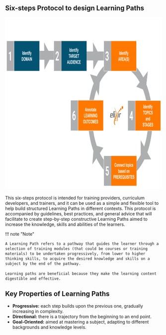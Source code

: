 ## Six-steps Protocol to design Learning Paths

<div style="text-align: left;">
    <img src="../../assets/images/protocol/LP_blu_orange_version2.png" alt="LP" width="800" height="550">
</div>

<br>
This six-steps protocol is intended for training providers, curriculum developers, and trainers, and it can be used as a simple and flexible tool to help build structured Learning Paths in different contexts.
This protocol is accompanied by guidelines, best practices, and general advice that will facilitate to create step-by-step constructive Learning Paths aimed to increase the knowledge, skills and abilities of the learners.


!!! note "Note"

    A Learning Path refers to a pathway that guides the learner through a selection of training modules (that could be courses or training materials) to be undertaken progressively, from lower to higher thinking skills, to acquire the desired knowledge and skills on a subject by the end of the pathway. 
    
    Learning paths are beneficial because they make the learning content digestible and effective.


## Key Properties of Learning Paths

- **Progressive:** each step builds upon the previous one, gradually increasing in complexity.
- **Directional:** there is a trajectory from the beginning to an end point.
- **Goal-Oriented:** aimed at mastering a subject, adapting to different backgrounds and knowledge levels.



